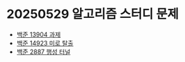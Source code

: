 # 20250529 알고리즘 스터디 문제

- [백준 13904 과제](https://www.acmicpc.net/problem/13904)
- [백준 14923 미로 탈출](https://www.acmicpc.net/problem/14923)
- [백준 2887 행성 터널](https://www.acmicpc.net/problem/2887)
